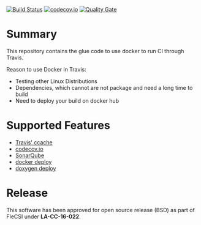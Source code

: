 [![Build Status](https://travis-ci.org/junghans/travis-docker-glue.svg?branch=master)](https://travis-ci.org/junghans/travis-docker-glue)
[![codecov.io](https://codecov.io/github/junghans/travis-docker-glue/coverage.svg?branch=master)](https://codecov.io/github/junghans/travis-docker-glue?branch=master)
[![Quality Gate](https://sonarqube.com/api/badges/gate?key=travis-docker-glue%3A%2Fmaster)](https://sonarqube.com/dashboard?id=travis-docker-glue%3A%2Fmaster)

# Summary

This repository contains the glue code to use docker to run CI through
Travis.

Reason to use Docker in Travis:
- Testing other Linux Distributions
- Dependencies, which cannot are not package and need a long time to build
- Need to deploy your build on docker hub

# Supported Features

- [Travis' ccache](https://docs.travis-ci.com/user/caching/#ccache-cache)
- [codecov.io](https://codecov.io/gh/junghans/travis-docker-glue)
- [SonarQube](https://sonarqube.com/dashboard?id=travis-docker-glue)
- [docker deploy](https://hub.docker.com/r/junghans/travis-docker-glue/tags)
- [doxygen deploy](http://junghans.github.io/travis-docker-glue)

# Release

This software has been approved for open source release (BSD) as part of FleCSI under **LA-CC-16-022**.
